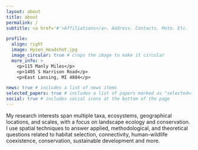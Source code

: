 ```yaml
---
layout: about
title: about
permalink: /
subtitle: <a href='#'>Affiliations</a>. Address. Contacts. Moto. Etc.

profile:
  align: right
  image: Hysen_Headshot.jpg
  image_circular: true # crops the image to make it circular
  more_info: >
    <p>115 Manly Miles</p>
    <p>1405 S Harrison Road</p>
    <p>East Lansing, MI 4884</p>

news: true # includes a list of news items
selected_papers: true # includes a list of papers marked as "selected={true}"
social: true # includes social icons at the bottom of the page
---
```


My research interests span multiple taxa, ecosystems, geographical locations, and scales, with a focus on landscape ecology and conservation. I use spatial techniques to answer applied, methodological, and theoretical questions related to habitat selection, connectivity, human-wildlife coexistence, conservation, sustainable development and more.

